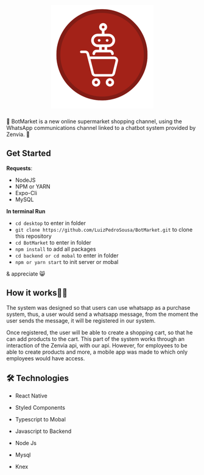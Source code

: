 <h1 align="center">
  <img src="./mobal/assets/icon.svg"/>
</h1>
 

🚀
  BotMarket is a new online supermarket shopping channel, 
  using the WhatsApp communications channel
  linked to a chatbot system provided by Zenvia.
🚀
## Get Started


**Requests**:

- NodeJS
- NPM or YARN
- Expo-Cli
- MySQL

**In terminal Run**
- `cd desktop` to enter in folder
- `git clone https://github.com/LuizPedroSousa/BotMarket.git` to clone this repository
- `cd BotMarket` to enter in folder
- `npm install` to add all packages
- `cd backend or cd mobal` to enter in folder
- `npm or yarn start` to init server or mobal

& appreciate 😸




## How it works🏳‍🌈

The system was designed so that users can use whatsapp as a purchase system, thus, a user would send a whatsapp message, from the moment the user sends the message, it will be registered in our system.

Once registered, the user will be able to create a shopping cart, so that he can add products to the cart. This part of the system works through an interaction of the Zenvia api, with our api. However, for employees to be able to create products and more, a mobile app was made to which only employees would have access.




## 🛠 Technologies

- React Native
- Styled Components

- Typescript to Mobal
- Javascript to Backend

- Node Js
- Mysql
- Knex
